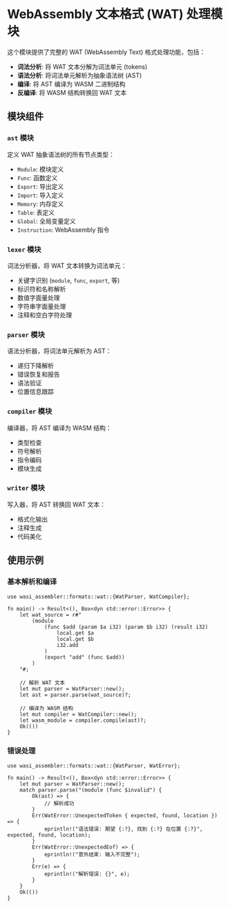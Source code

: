 # WebAssembly 文本格式 (WAT) 处理模块

这个模块提供了完整的 WAT (WebAssembly Text) 格式处理功能，包括：
- **词法分析**: 将 WAT 文本分解为词法单元 (tokens)
- **语法分析**: 将词法单元解析为抽象语法树 (AST)
- **编译**: 将 AST 编译为 WASM 二进制结构
- **反编译**: 将 WASM 结构转换回 WAT 文本

## 模块组件

### `ast` 模块

定义 WAT 抽象语法树的所有节点类型：
- `Module`: 模块定义
- `Func`: 函数定义
- `Export`: 导出定义
- `Import`: 导入定义
- `Memory`: 内存定义
- `Table`: 表定义
- `Global`: 全局变量定义
- `Instruction`: WebAssembly 指令

### `lexer` 模块

词法分析器，将 WAT 文本转换为词法单元：
- 关键字识别 (`module`, `func`, `export`, 等)
- 标识符和名称解析
- 数值字面量处理
- 字符串字面量处理
- 注释和空白字符处理

### `parser` 模块

语法分析器，将词法单元解析为 AST：
- 递归下降解析
- 错误恢复和报告
- 语法验证
- 位置信息跟踪

### `compiler` 模块

编译器，将 AST 编译为 WASM 结构：
- 类型检查
- 符号解析
- 指令编码
- 模块生成

### `writer` 模块

写入器，将 AST 转换回 WAT 文本：
- 格式化输出
- 注释生成
- 代码美化

## 使用示例

### 基本解析和编译

```rust,no_run
use wasi_assembler::formats::wat::{WatParser, WatCompiler};

fn main() -> Result<(), Box<dyn std::error::Error>> {
    let wat_source = r#"
        (module
            (func $add (param $a i32) (param $b i32) (result i32)
                local.get $a
                local.get $b
                i32.add
            )
            (export "add" (func $add))
        )
    "#;
    
    // 解析 WAT 文本
    let mut parser = WatParser::new();
    let ast = parser.parse(wat_source)?;
    
    // 编译为 WASM 结构
    let mut compiler = WatCompiler::new();
    let wasm_module = compiler.compile(ast)?;
    Ok(())
}
```

### 错误处理

```rust,no_run
use wasi_assembler::formats::wat::{WatParser, WatError};

fn main() -> Result<(), Box<dyn std::error::Error>> {
    let mut parser = WatParser::new();
    match parser.parse("(module (func $invalid") {
        Ok(ast) => {
            // 解析成功
        }
        Err(WatError::UnexpectedToken { expected, found, location }) => {
            eprintln!("语法错误: 期望 {:?}, 找到 {:?} 在位置 {:?}", expected, found, location);
        }
        Err(WatError::UnexpectedEof) => {
            eprintln!("意外结束: 输入不完整");
        }
        Err(e) => {
            eprintln!("解析错误: {}", e);
        }
    }
    Ok(())
}
```